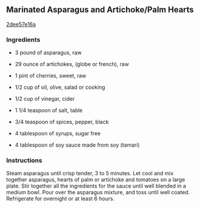 ## Marinated Asparagus and Artichoke/Palm Hearts

[2dee57e16a](https://recipeland.com/recipe/v/marinated-asparagus-artichoke-p-52107)

### Ingredients

 - 3 pound of asparagus, raw

 - 29 ounce of artichokes, (globe or french), raw

 - 1 pint of cherries, sweet, raw

 - 1/2 cup of oil, olive, salad or cooking

 - 1/2 cup of vinegar, cider

 - 1 1/4 teaspoon of salt, table

 - 3/4 teaspoon of spices, pepper, black

 - 4 tablespoon of syrups, sugar free

 - 4 tablespoon of soy sauce made from soy (tamari)

### Instructions

Steam asparagus until crisp tender, 3 to 5 minutes. Let cool and mix together asparagus, hearts of palm or artichoke and tomatoes on a large plate. Stir together all the ingredients for the sauce until well blended in a medium bowl. Pour over the asparagus mixture, and toss until well coated. Refrigerate for overnight or at least 6 hours.